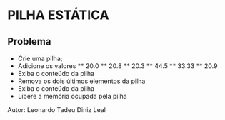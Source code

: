 # PILHA ESTÁTICA #

## Problema ##

* Crie uma pilha;
* Adicione os valores
** 20.0
** 20.8
** 20.3
** 44.5
** 33.33
** 20.9
* Exiba o conteúdo da pilha
* Remova os dois últimos elementos da pilha
* Exiba o conteúdo da pilha
* Libere a memória ocupada pela pilha

Autor: Leonardo Tadeu Diniz Leal
